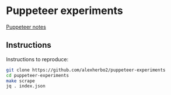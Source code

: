 # Puppeteer experiments

[Puppeteer notes]

[Puppeteer notes]: https://alexherbo2.github.io/wiki/puppeteer/notes/

## Instructions

Instructions to reproduce:

``` sh
git clone https://github.com/alexherbo2/puppeteer-experiments
cd puppeteer-experiments
make scrape
jq . index.json
```
